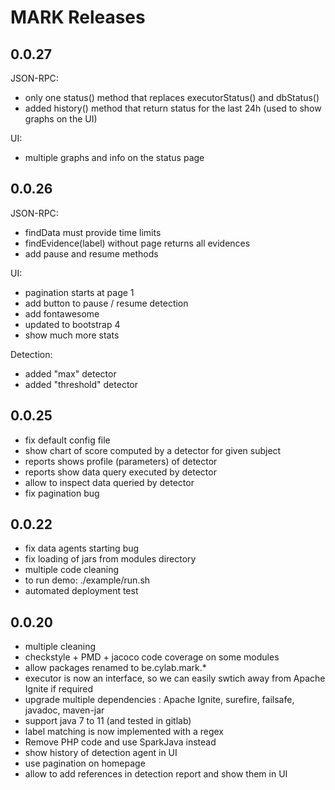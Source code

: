 # MARK Releases

## 0.0.27

JSON-RPC:

* only one status() method that replaces executorStatus() and dbStatus()
* added history() method that return status for the last 24h (used to show graphs on the UI)


UI:

* multiple graphs and info on the status page

## 0.0.26

JSON-RPC:

* findData must provide time limits
* findEvidence(label) without page returns all evidences
* add pause and resume methods

UI:

* pagination starts at page 1
* add button to pause / resume detection
* add fontawesome
* updated to bootstrap 4
* show much more stats

Detection:

* added "max" detector
* added "threshold" detector


## 0.0.25

* fix default config file
* show chart of score computed by a detector for given subject
* reports shows profile (parameters) of detector
* reports show data query executed by detector
* allow to inspect data queried by detector
* fix pagination bug

## 0.0.22

* fix data agents starting bug
* fix loading of jars from modules directory
* multiple code cleaning
* to run demo: ./example/run.sh
* automated deployment test


## 0.0.20

* multiple cleaning
* checkstyle + PMD + jacoco code coverage on some modules
* allow packages renamed to be.cylab.mark.*
* executor is now an interface, so we can easily swtich away from Apache Ignite if required
* upgrade multiple dependencies : Apache Ignite, surefire, failsafe, javadoc, maven-jar
* support java 7 to 11 (and tested in gitlab)
* label matching is now implemented with a regex
* Remove PHP code and use SparkJava instead
* show history of detection agent in UI
* use pagination on homepage
* allow to add references in detection report and show them in UI
